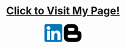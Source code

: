 <h1 align="center"><a href="https://cun-bjy.github.io/">Click to Visit My Page!</a> </h1>
<p align="center">
  <a href="https://www.linkedin.com/in/junyeob-baek-640abb5b/"><img alt="LinkedIn" title="LinkedIn" height="48" width="48" src="assets/linkedin.png"></a>
  <a href="https://ropiens.tistory.com/category/whitebot"><img alt="TechBlog" title="TechBlog" height="48" width="48" src="assets/blogger.png"></a>
